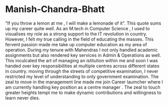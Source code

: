 # Manish-Chandra-Bhatt
"If you throw a lemon at me , I will make a lemonade of it". This quote sums up my career quite well. As an M.tech in Computer Science , I used to visualises my role as a strong support to the IT revolution in country. However, I felt my true calling in the field of educating the masses. This fervent passion made me take up computer education as my area of operation. During my tenure with Mahendras I not only handled academic assignments but also rendered key services in Admin &amp; Operations as well. This inculcated the art of managing an istitution within me and soon I was handed over key responsibilities at multiple centres across different states in country. moving through the streets of competitive examination, I never restricted my level of understanding to only government examination. The zeal to move in the management line made me join Career laumcher where I am currently handling key position as a centre manager . The zeal to touch greater heights tempt me to make dynamic contributions and willingness to learn never dies.
